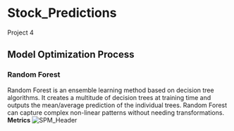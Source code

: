 # Stock_Predictions
Project 4

## Model Optimization Process
### Random Forest
Random Forest is an ensemble learning method based on decision tree algorithms. It creates a multitude of decision trees at training time and outputs the mean/average prediction of the individual trees. Random Forest can capture complex non-linear patterns without needing transformations.
**Metrics**
![SPM_Header](https://github.com/user-attachments/assets/18e45651-f779-4e6c-a088-8f94f28e08be)

